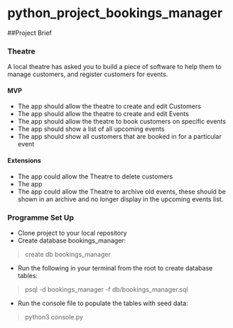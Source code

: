 # python_project_bookings_manager

##Project Brief

### Theatre

A local theatre has asked you to build a piece of software to help them to manage customers, and register customers for events.

#### MVP

- The app should allow the theatre to create and edit Customers
- The app should allow the theatre to create and edit Events
- The app should allow the theatre to book customers on specific events
- The app should show a list of all upcoming events
- The app should show all customers that are booked in for a particular event

#### Extensions

- The app could allow the Theatre to delete customers
- The app 
- The app could allow the Theatre to archive old events, these should be shown in an archive and no longer display in the upcoming events list.


### Programme Set Up

- Clone project to your local repository
- Create database bookings_manager:
> create db bookings_manager
- Run the following in your terminal from the root to create database tables:
> psql -d bookings_manager -f db/bookings_manager.sql
- Run the console file to populate the tables with seed data:
> python3 console.py
